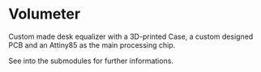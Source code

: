 # Volumeter
Custom made desk equalizer with a 3D-printed Case, a custom designed PCB and an Attiny85 as the main processing chip. 


See into the submodules for further informations.


